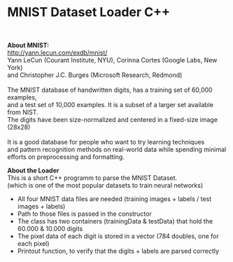 
<h1> MNIST Dataset Loader C++ </h1><br>

<b> About MNIST: </b> <br>
http://yann.lecun.com/exdb/mnist/ <br>
Yann LeCun (Courant Institute, NYU), Corinna Cortes (Google Labs, New York) <br>
and Christopher J.C. Burges (Microsoft Research, Redmond) <br>
<br>
The MNIST database of handwritten digits, has a training set of 60,000 examples, <br>
and a test set of 10,000 examples. It is a subset of a larger set available from NIST. <br>
The digits have been size-normalized and centered in a fixed-size image (28x28) <br>
<br>
It is a good database for people who want to try learning techniques <br>
and pattern recognition methods on real-world data while spending minimal <br> 
efforts on preprocessing and formatting. <br>

<b> About the Loader </b><br>
This is a short C++ programm to parse the MNIST Dataset. <br>
(which is one of the most popular datasets to train neural networks)

- All four MNIST data files are needed (training images + labels / test images + labels)
- Path to those files is passed in the constructor
- The class has two containers (trainingData & testData) that hold the 60.000 & 10.000 digits
- The pixel data of each digit is stored in a vector (784 doubles, one for each pixel)
- Printout function, to verify that the digits + labels are parsed correctly
